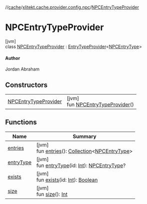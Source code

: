 //[cache](../../../index.md)/[xlitekt.cache.provider.config.npc](../index.md)/[NPCEntryTypeProvider](index.md)

# NPCEntryTypeProvider

[jvm]\
class [NPCEntryTypeProvider](index.md) : [EntryTypeProvider](../../xlitekt.cache.provider/-entry-type-provider/index.md)&lt;[NPCEntryType](../-n-p-c-entry-type/index.md)&gt; 

#### Author

Jordan Abraham

## Constructors

| | |
|---|---|
| [NPCEntryTypeProvider](-n-p-c-entry-type-provider.md) | [jvm]<br>fun [NPCEntryTypeProvider](-n-p-c-entry-type-provider.md)() |

## Functions

| Name | Summary |
|---|---|
| [entries](../../xlitekt.cache.provider/-entry-type-provider/entries.md) | [jvm]<br>fun [entries](../../xlitekt.cache.provider/-entry-type-provider/entries.md)(): [Collection](https://kotlinlang.org/api/latest/jvm/stdlib/kotlin.collections/-collection/index.html)&lt;[NPCEntryType](../-n-p-c-entry-type/index.md)&gt; |
| [entryType](../../xlitekt.cache.provider/-entry-type-provider/entry-type.md) | [jvm]<br>fun [entryType](../../xlitekt.cache.provider/-entry-type-provider/entry-type.md)(id: [Int](https://kotlinlang.org/api/latest/jvm/stdlib/kotlin/-int/index.html)): [NPCEntryType](../-n-p-c-entry-type/index.md)? |
| [exists](../../xlitekt.cache.provider/-entry-type-provider/exists.md) | [jvm]<br>fun [exists](../../xlitekt.cache.provider/-entry-type-provider/exists.md)(id: [Int](https://kotlinlang.org/api/latest/jvm/stdlib/kotlin/-int/index.html)): [Boolean](https://kotlinlang.org/api/latest/jvm/stdlib/kotlin/-boolean/index.html) |
| [size](../../xlitekt.cache.provider/-entry-type-provider/size.md) | [jvm]<br>fun [size](../../xlitekt.cache.provider/-entry-type-provider/size.md)(): [Int](https://kotlinlang.org/api/latest/jvm/stdlib/kotlin/-int/index.html) |
